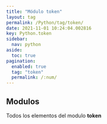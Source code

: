 ```yaml
---
title: "Módulo token"
layout: tag
permalink: /Python/tag/token/
date: 2021-11-01 10:24:04.002816
key: Python.token
sidebar: 
  nav: python
aside: 
  toc: true
pagination: 
  enabled: true
  tag: "token"
  permalink: /:num/
---
```


<h2>Modulos</h2>
Todos los elementos del modulo <strong>token</strong>

